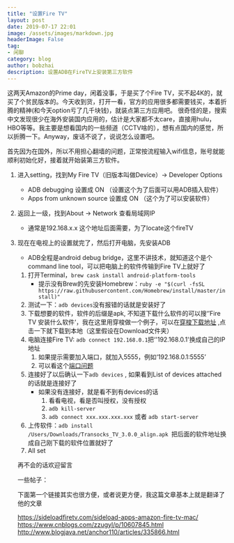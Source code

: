 ```yaml
---
title: "设置Fire TV"
layout: post
date: 2019-07-17 22:01
image: /assets/images/markdown.jpg
headerImage: False
tag:
- 闲聊
category: blog
author: bobzhai
description: 设置ADB在FireTV上安装第三方软件
---
```


这两天Amazon的Prime day，闲着没事，于是买了个Fire TV，买不起4K的，就买了个贫民版本的。今天收到货，打开一看，官方的应用很多都需要钱买，本着折腾的精神(和今天option亏了几千块钱)，就装点第三方应用吧。
很奇怪的是，搜索中文发现很少在海外安装国内应用的，估计是大家都不太care，直接用hulu，HBO等等。我主要是想看国内的一些频道（CCTV啥的），想有点国内的感觉，所以折腾一下。Anyway，废话不说了，说说怎么设置吧。

首先因为在国外，所以不用担心翻墙的问题，正常按流程输入wifi信息，账号就能顺利初始化好，接着就开始装第三方软件。

1. 进入setting，找到My Fire TV（旧版本叫做Device）-> Developer Options
   * ADB debugging 设置成 ON （设置这个为了后面可以用ADB插入软件）
   * Apps from unknown source 设置成 ON （这个为了可以安装软件）

2. 返回上一级，找到About -> Network 查看局域网IP

   * 通常是192.168.x.x 这个地址后面需要，为了locate这个fireTV

3. 现在在电视上的设置就完了，然后打开电脑，先安装ADB

   * ADB全程是android debug bridge，这里不讲技术，就知道这个是个command line tool，可以把电脑上的软件传输到Fire TV上就好了

   1. 打开Terminal，`brew cask install android-platform-tools`
      * 提示没有Brew的先安装Homebrew：`ruby -e "$(curl -fsSL https://raw.githubusercontent.com/Homebrew/install/master/install)"`
   2. 测试一下：`adb devices`没有报错的话就是安装好了
   3. 下载想要的软件，软件的后缀是apk, 不知道下载什么软件的可以搜‘’Fire TV 安装什么软件‘，我在这里用穿梭做一个例子，可以在[穿梭下载地址](https://www.transocks.com/tv_wechat.html) ,点击一下就下载到本地（这里假设在Download文件夹）
   4. 电脑连接Fire TV: `adb connect 192.168.0.1`把‘'192.168.0.1'换成自己的IP地址
      1. 如果提示需要加入端口，就加入5555，例如‘192.168.0.1:5555’
      2. 可以看这个[端口问题](https://www.cnblogs.com/zzugyl/p/10607845.html)
   5. 连接好了以后确认一下`adb devices` , 如果看到List of devices attached的话就是连接好了
      * 如果没有连接好，就是看不到有devices的话
        1. 看看电视，看是否叫授权，没有授权
        2. `adb kill-server`
        3. `adb connect xxx.xxx.xxx.xxx` 或者 `adb start-server`
   6. 上传软件：`adb install /Users/Downloads/Transocks_TV_3.0.0_align.apk `把后面的软件地址换成自己刚下载的软件位置就好了
   7. All set

   再不会的话欢迎留言

   一些帖子：

   下面第一个链接其实也很方便，或者说更方便，我这篇文章基本上就是翻译了他的文章

   https://sideloadfiretv.com/sideload-apps-amazon-fire-tv-mac/
   https://www.cnblogs.com/zzugyl/p/10607845.html
   http://www.blogjava.net/anchor110/articles/335866.html

   
